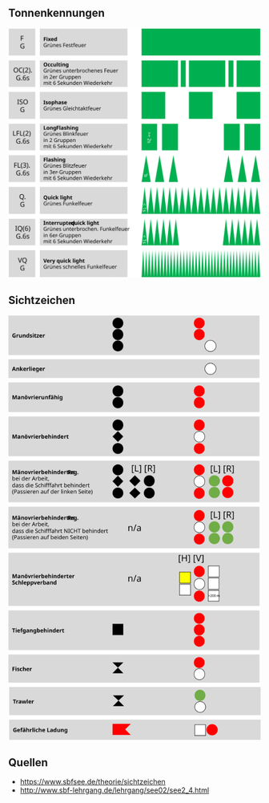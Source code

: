 ## Tonnenkennungen

![Tonnenkennungen für den Sportbootführerschein (SBF) See](SBF_Tonnenkennungen.svg)

## Sichtzeichen

![Sichtzeichen für den Sportbootführerschein (SBF) See](SBF_Sichtzeichen.svg)


## Quellen

* https://www.sbfsee.de/theorie/sichtzeichen
* http://www.sbf-lehrgang.de/lehrgang/see02/see2_4.html
